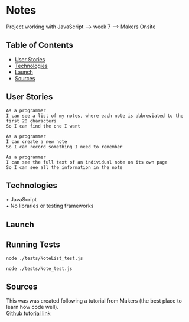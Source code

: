 # Notes

Project working with JavaScript --> week 7 --> Makers Onsite

## Table of Contents

* [User Stories](#user-stories)
* [Technologies](#technologies)
* [Launch](#launch)
* [Sources](#sources)

## User Stories

    As a programmer
    I can see a list of my notes, where each note is abbreviated to the first 20 characters
    So I can find the one I want

    As a programmer
    I can create a new note  
    So I can record something I need to remember

    As a programmer
    I can see the full text of an individual note on its own page
    So I can see all the information in the note

## Technologies

  • JavaScript  
  • No libraries or testing frameworks


## Launch

  ## Running Tests
  
    node ./tests/NoteList_test.js

    node ./tests/Note_test.js

## Sources

This was was created following a tutorial from Makers (the best place to learn how code well).  
[Github tutorial link](https://github.com/makersacademy/course/tree/master/further_javascript)
